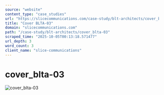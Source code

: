 ```yaml
---
source: "website"
content_type: "case_studies"
url: "https://slicecommunications.com/case-study/blt-architects/cover_blta-03"
title: "Cover BLTA-03"
domain: "slicecommunications.com"
path: "/case-study/blt-architects/cover_blta-03"
scraped_time: "2025-10-05T00:13:18.571477"
url_depth: 3
word_count: 3
client_name: "slice-communications"
---
```


# cover_blta-03

![cover_blta-03](https://slicecommunications.com/wp-content/uploads/2018/07/cover_blta-03-300x300.png)
